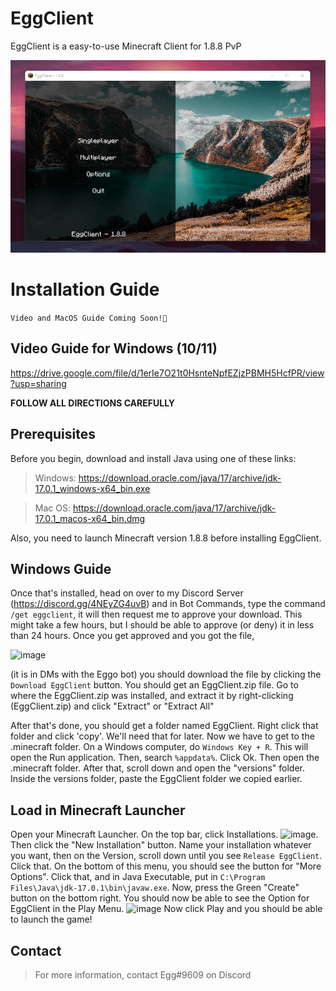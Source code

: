 # EggClient

EggClient is a easy-to-use Minecraft Client for 1.8.8 PvP

![The Main Menu](https://raw.githubusercontent.com/uhEgg/EggClient/main/eggclient%201.png)

# Installation Guide
`Video and MacOS Guide Coming Soon!🎥`

## Video Guide for Windows (10/11)
https://drive.google.com/file/d/1erIe7O21t0HsnteNpfEZjzPBMH5HcfPR/view?usp=sharing


**FOLLOW ALL DIRECTIONS CAREFULLY**

## Prerequisites
Before you begin, download and install Java using one of these links:
> Windows: https://download.oracle.com/java/17/archive/jdk-17.0.1_windows-x64_bin.exe

> Mac OS: https://download.oracle.com/java/17/archive/jdk-17.0.1_macos-x64_bin.dmg

Also, you need to launch Minecraft version 1.8.8 before installing EggClient.

## Windows Guide

Once that's installed, head on over to my Discord Server (https://discord.gg/4NEyZG4uvB) and in Bot Commands, type the command `/get eggclient`, it will then request me to approve your download. This might take a few hours, but I should be able to approve (or deny) it in less than 24 hours. Once you get approved and you got the file, 

![image](https://user-images.githubusercontent.com/92561247/153770409-9f7bcc78-e408-45ae-ba73-106d97de0b6e.png) 

(it is in DMs with the Eggo bot) you should download the file by clicking the `Download EggClient` button. You should get an EggClient.zip file. Go to where the EggClient.zip was installed, and extract it by right-clicking (EggClient.zip) and click "Extract" or "Extract All"

After that's done, you should get a folder named EggClient. Right click that folder and click 'copy'. We'll need that for later. Now we have to get to the .minecraft folder. On a Windows computer, do `Windows Key + R`. This will open 
the Run application. Then, search `%appdata%`. Click Ok. Then open the .minecraft folder. After that, scroll down and open the "versions" folder. Inside the versions folder, paste the EggClient folder we copied earlier.
## Load in Minecraft Launcher
Open your Minecraft Launcher. On the top bar, click Installations. ![image](https://user-images.githubusercontent.com/92561247/153734002-7d544533-96f8-4a93-b8b7-2adc482ac3c5.png). Then click the "New Installation" button. Name your installation whatever you want, then on the Version, scroll down until you see `Release EggClient`. Click that. On the bottom of this menu, you should see the button for "More Options". Click that, and in Java Executable, put in `C:\Program Files\Java\jdk-17.0.1\bin\javaw.exe`. Now, press the Green "Create" button on the bottom right. You should now be able to see the Option for EggClient in the Play Menu. ![image](https://user-images.githubusercontent.com/92561247/153734116-a5dc5943-2a72-45fd-ab20-7e81d7cc0961.png) Now click Play and you should be able to launch the game!

## Contact
> For more information, contact Egg#9609 on Discord
